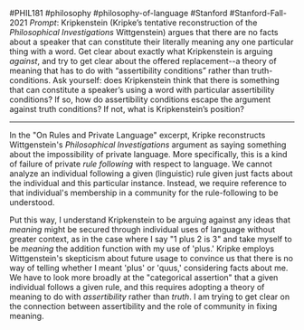 #PHIL181 #philosophy #philosophy-of-language #Stanford #Stanford-Fall-2021 
*Prompt*: Kripkenstein (Kripke’s tentative reconstruction of the _Philosophical Investigations_ Wittgenstein) argues that there are no facts about a speaker that can constitute their literally meaning any one particular thing with a word. Get clear about exactly what Kripkenstein is arguing _against_, and try to get clear about the offered replacement--a theory of meaning that has to do with “assertibility conditions” rather than truth-conditions. Ask yourself: does Kripkenstein think that there is something that can constitute a speaker’s using a word with particular assertibility conditions? If so, how do assertibility conditions escape the argument against truth conditions? If not, what is Kripkenstein’s position?
___
In the "On Rules and Private Language" excerpt, Kripke reconstructs Wittgenstein's *Philosophical Investigations* argument as saying something about the impossibility of private language. More specifically, this is a kind of failure of private *rule following* with respect to language. We cannot analyze an individual following a given (linguistic) rule given just facts about the individual and this particular instance. Instead, we require reference to that individual's membership in a community for the rule-following to be understood.

Put this way, I understand Kripkenstein to be arguing against any ideas that *meaning* might be secured through individual uses of language without greater context, as in the case where I say "1 plus 2 is 3" and take myself to be *meaning* the addition function with my use of 'plus.' Kripke employs Wittgenstein's skepticism about future usage to convince us that there is no way of telling whether I meant 'plus' or 'quus,' considering facts about me. We have to look more broadly at the "categorical assertion" that a given individual follows a given rule, and this requires adopting a theory of meaning to do with *assertibility* rather than *truth*. I am trying to get clear on the connection between assertibility and the role of community in fixing meaning.